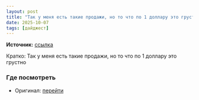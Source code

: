 ```yaml
---
layout: post
title: "Так у меня есть такие продажи, но то что по 1 доллару это грустно"
date: 2025-10-07
tags: [дайджест]
---
```


**Источник:** [ссылка](https://t.me/videostox/191439)

Кратко: Так у меня есть такие продажи, но то что по 1 доллару это грустно

### Где посмотреть
- Оригинал: [перейти]({link})
